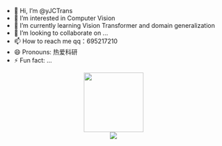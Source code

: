 - 👋 Hi, I’m @yJCTrans
- 👀 I’m interested in Computer Vision
- 🌱 I’m currently learning Vision Transformer and domain generalization
- 💞️ I’m looking to collaborate on ...
- 📫 How to reach me qq：695217210
- 😄 Pronouns: 热爱科研
- ⚡ Fun fact: ...
<div align="center"> <img height="137px" src="https://github-readme-stats.vercel.app/api?username=yJCTrans&hide_title=true&hide_border=true&show_icons=trueline_height=21&text_color=000&icon_color=000&bg_color=0,ea6161,ffc64d,fffc4d,52fa5a&theme=graywhite" /> </div>
<div align="center"> <img src="https://github-readme-stats.vercel.app/api/top-langs/?username=yJCTrans&hide_title=true&hide_border=true&layout=compact&langs_count=6&text_color=000&icon_color=fff&bg_color=0,52fa5a,4dfcff,c64dff&theme=graywhite" /> </div>
